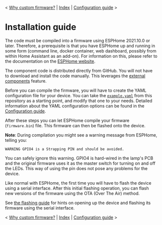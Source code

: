 < [Why custom firmware?](why_custom_firmware.md) | [Index](../README.md) | [Configuration guide](configuration.md) >

# Installation guide

The code must be compiled into a firmware using ESPHome 2021.10.0 or later. Therefore, a prerequisite
is that you have ESPHome up and running in some form (command line, docker container, web dashboard,
possibly from within Home Assistant as an add-on). For information on this, please refer to the
documentation on the [ESPHome website](https://esphome.io).

The component code is distributed directly from GitHub. You will not have to download and install
the code manually. This leverages the [external components](https://esphome.io/components/external_components.html)
feature.

Before you can compile the firmware, you will have to create the YAML configuration file for your
device. You can take the [`example.yaml`](../example.yaml) from this repository as a starting point, and
modify that one to your needs. Detailed information about the YAML configuration options can be
found in the [Configuration guide](configuration.md).

After these steps you can let ESPHome compile your firmware (`firmware.bin`) file. This firmware
can then be flashed onto the device.

**Note**: During compilation you might see a warning message from ESPHome, telling you:
```
WARNING GPIO4 is a Strapping PIN and should be avoided.
```
You can safely ignore this warning. GPIO4 is hard-wired in the lamp's PCB and the original firmware
uses it as the master switch for turning on and off the LEDs. This way of using the pin does not
pose any problems for the device.

Like normal with ESPHome, the first time you will have to flash the device using a serial interface.
After this initial flashing operation, you can flash new versions of the firmware using the OTA
(Over The Air) method.

See [the flashing guide](flashing.md) for hints on opening up the device and flashing its firmware
using the serial interface.

< [Why custom firmware?](why_custom_firmware.md) | [Index](../README.md) | [Configuration guide](configuration.md) >
